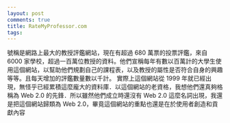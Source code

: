 ```yaml
---
layout: post
comments: true
title: RateMyProfessor.com
tags: 
---
```

號稱是網路上最大的教授評鑑網站，現在有超過 680 萬票的投票評鑑，來自 6000 家學校，超過一百萬位教授的資料。他們宣稱每年有數以百萬計的大學生使用這個網站，以幫助他們規劃自己的課程表，以及教授的屬性是否符合自身的興趣等等。且每天增加的評鑑數量數以千計。 實際上這個網站從 1999 年就已經出現，無怪乎已經累積這麼龐大的資料庫．以這個網站的老資格，我想他們還真夠格稱為 Web 2.0 的先鋒．所以雖然他們成立時還沒有 Web 2.0 這麼名詞出現，我還是把這個網站歸類為 Web 2.0，畢竟這個網站的重點也還是在於使用者創造和貢獻內容

